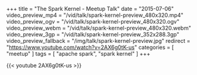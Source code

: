 +++
title = "The Spark Kernel - Meetup Talk"
date = "2015-07-06"
video_preview_mp4 = "/vid/talk/spark-kernel-preview_480x320.mp4"
video_preview_ogv = "/vid/talk/spark-kernel-preview_480x320.ogv"
video_preview_webm = "/vid/talk/spark-kernel-preview_480x320.webm"
video_preview_3gp = "/vid/talk/spark-kernel-preview_352x288.3gp"
video_preview_fallback = "/img/talk/spark-kernel-preview.jpg"
redirect = "https://www.youtube.com/watch?v=2AX6g0tK-us"
categories = [ "meetup" ]
tags = [ "apache spark", "spark kernel" ]
+++

{{< youtube 2AX6g0tK-us >}}

